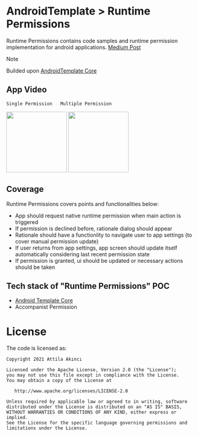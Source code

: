 # AndroidTemplate > Runtime Permissions
Runtime Permissions contains code samples and runtime permission implementation for android applications. 
[Medium Post](https://attilaakinci.medium.com/dealing-with-android-runtime-permissions-with-jetpack-compose-899148f83a5c)

> [!NOTE]
> Builded upon [AndroidTemplate Core](https://github.com/AttilaAKINCI/AndroidTemplate) 

## App Video
    Single Permission   Multiple Permission
<img src="https://github.com/AttilaAKINCI/AndroidTemplate/assets/21987335/402538d9-4892-4045-9c53-cf29aca05d68" width="160"/> <img src="https://github.com/AttilaAKINCI/AndroidTemplate/assets/21987335/84c2e110-abff-4d03-8482-023e1dd9cfbd" width="160"/>

## Coverage
Runtime Permissions covers points and functionalities below:
* App should request native runtime permission when main action is triggered
* If permission is declined before, rationale dialog should appear
* Rationale should have a functionlity to navigate user to app settings (to cover manual permission update)
* If user returns from app settings, app screen should update itself automatically considering last recent permission state
* If permission is granted, ui should be updated or necessary actions should be taken


## Tech stack of "Runtime Permissions" POC
* [Android Template Core](https://github.com/AttilaAKINCI/AndroidTemplate?tab=readme-ov-file#tech-stack-base-of-white-labelled-app-core)
* Accompanist Permission

# License

The code is licensed as:

```
Copyright 2021 Attila Akıncı

Licensed under the Apache License, Version 2.0 (the "License");
you may not use this file except in compliance with the License.
You may obtain a copy of the License at

   http://www.apache.org/licenses/LICENSE-2.0

Unless required by applicable law or agreed to in writing, software
distributed under the License is distributed on an "AS IS" BASIS,
WITHOUT WARRANTIES OR CONDITIONS OF ANY KIND, either express or implied.
See the License for the specific language governing permissions and
limitations under the License.
```
